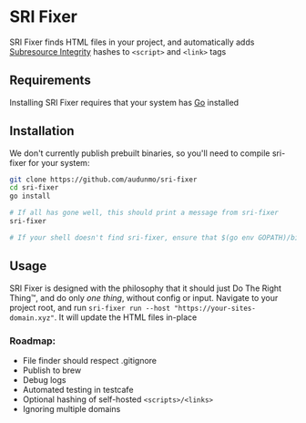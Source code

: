 # SRI Fixer

SRI Fixer finds HTML files in your project, and automatically adds [Subresource Integrity](https://developer.mozilla.org/en-US/docs/Web/Security/Subresource_Integrity) hashes to `<script>` and `<link>` tags

## Requirements

Installing SRI Fixer requires that your system has [Go](https://go.dev) installed

## Installation

We don't currently publish prebuilt binaries, so you'll need to compile sri-fixer for your system:

```sh
git clone https://github.com/audunmo/sri-fixer
cd sri-fixer
go install

# If all has gone well, this should print a message from sri-fixer
sri-fixer

# If your shell doesn't find sri-fixer, ensure that $(go env GOPATH)/bin is in your $PATH
```

## Usage

SRI Fixer is designed with the philosophy that it should just Do The Right Thing™, and do only _one thing_, without config or input.
Navigate to your project root, and run `sri-fixer run --host "https://your-sites-domain.xyz"`. It will update the HTML files in-place

### Roadmap:
- File finder should respect .gitignore
- Publish to brew
- Debug logs
- Automated testing in testcafe
- Optional hashing of self-hosted `<scripts>/<links>`
- Ignoring multiple domains
